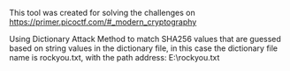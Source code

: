 This tool was created for solving the challenges on https://primer.picoctf.com/#_modern_cryptography

Using Dictionary Attack Method to match SHA256 values that are guessed based on string values in the dictionary file, in this case the dictionary file name is rockyou.txt, with the path address: E:\rockyou.txt
